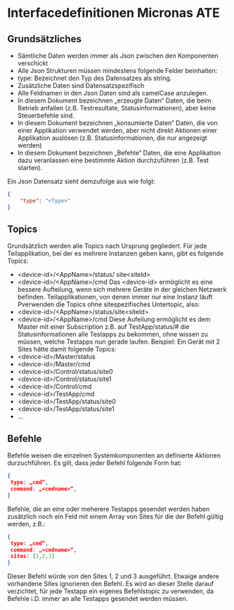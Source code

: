 # Interfacedefinitionen Micronas ATE

## Grundsätzliches

* Sämtliche Daten werden immer als Json zwischen den Komponenten verschickt
* Alle Json Strukturen müssen mindestens folgende Felder beinhalten:
* type: Bezeichnet den Typ des Datensatzes als string.
* Zusätzliche Daten sind Datensatzspezifisch
* Alle Feldnamen in den Json Daten sind als camelCase anzulegen.
* In diesem Dokument bezeichnen „erzeugte Daten“ Daten, die beim Betrieb anfallen (z.B. Testresultate, Statusinformationen), aber keine Steuerbefehle sind.
* In diesem Dokument bezeichnen „konsumierte Daten“ Daten, die von einer Applikation verwendet werden, aber nicht direkt Aktionen einer Applikation auslösen (z.B. Statusinformationen, die nur angezeigt werden)
* In diesem Dokument bezeichnen „Befehle“ Daten, die eine Applikation dazu veranlassen eine bestimmte Aktion durchzuführen (z.B. Test starten).

Ein Json Datensatz sieht demzufolge aus wie folgt:

```json
{
    "type": "<Type>"
}
```

## Topics

Grundsätzlich werden alle Topics nach Ursprung gegliedert. Für jede Teilapplikation, bei der es mehrere Instanzen geben kann, gibt es folgende Topics:

* \<device-id>/\<AppName>/status/ site\<siteId>
* \<device-id>/\<AppName>/cmd
Das \<device-id> ermöglicht es eine bessere Aufteilung, wenn sich mehrere Geräte in der gleichen Netzwerk befinden.
Teilapplikationen, von denen immer nur eine Instanz läuft Pverwenden die Topics ohne sitespezifisches Untertopic, also:
* \<device-id>/\<AppName>/status/site\<siteId>
* \<device-id>/\<AppName>/cmd
Diese Aufeilung ermöglicht es dem Master mit einer Subscription z.B. auf TestApp/status/# die Statusinformationen alle Testapps zu bekommen, ohne wissen zu müssen, welche Testapps nun gerade laufen.
Beispiel:
Ein Gerät mit 2 Sites hätte damit folgende Topics:
* \<device-id>/Master/status
* \<device-id>/Master/cmd
* \<device-id>/Control/status/site0
* \<device-id>/Control/status/site1
* \<device-id>/Control/cmd
* \<device-id>/TestApp/cmd
* \<device-id>/TestApp/status/site0
* \<device-id>/TestApp/status/site1
* ...

## Befehle

Befehle weisen die einzelnen Systemkomponenten an definierte Aktionen durzuchführen. Es gilt, dass jeder Befehl folgende Form hat:

```json
{
 type: „cmd“,
 command: „<cmdname>“,
}
```

Befehle, die an eine oder meherere Testapps gesendet werden haben zusätzlich noch ein Feld mit einem Array von Sites für die der Befehl gültig werden, z.B.:

```json
{
 type: „cmd“,
 command: „<cmdname>“,
 sites: [1,2,3]
}
```

Dieser Befehl würde von den Sites 1, 2 und 3 ausgeführt. Etwaige andere vorhandene Sites ignorieren den Befehl. Es wird an dieser Stelle darauf verzichtet, für jede Testapp ein eigenes Befehlstopic zu verwenden, da Befehle i.D. immer an alle Testapps gesendet werden müssen.



